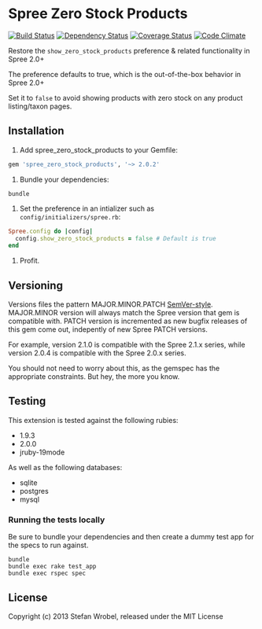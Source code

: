 Spree Zero Stock Products
======================
[![Build Status](https://travis-ci.org/swrobel/spree_zero_stock_products.png?branch=2-0-stable)](https://travis-ci.org/swrobel/spree_zero_stock_products) [![Dependency Status](https://gemnasium.com/swrobel/spree_zero_stock_products.png)](https://gemnasium.com/swrobel/spree_zero_stock_products) [![Coverage Status](https://coveralls.io/repos/swrobel/spree_zero_stock_products/badge.png)](https://coveralls.io/r/swrobel/spree_zero_stock_products) [![Code Climate](https://codeclimate.com/github/swrobel/spree_zero_stock_products.png)](https://codeclimate.com/github/swrobel/spree_zero_stock_products)

Restore the `show_zero_stock_products` preference & related functionality in Spree 2.0+

The preference defaults to true, which is the out-of-the-box behavior in Spree 2.0+

Set it to `false` to avoid showing products with zero stock on any product listing/taxon pages.

Installation
------------

1. Add spree_zero_stock_products to your Gemfile:

  ```ruby
  gem 'spree_zero_stock_products', '~> 2.0.2'
  ```

1. Bundle your dependencies:

  ```shell
  bundle
  ```

1. Set the preference in an intializer such as `config/initializers/spree.rb`:

  ```ruby
  Spree.config do |config|
    config.show_zero_stock_products = false # Default is true
  end
  ```

1. Profit.

Versioning
----------
Versions files the pattern MAJOR.MINOR.PATCH [SemVer-style](http://semver.org/). MAJOR.MINOR version will always match the Spree version that gem is compatible with. PATCH version is incremented as new bugfix releases of this gem come out, indepently of new Spree PATCH versions.

For example, version 2.1.0 is compatible with the Spree 2.1.x series, while version 2.0.4 is compatible with the Spree 2.0.x series.

You should not need to worry about this, as the gemspec has the appropriate constraints. But hey, the more you know.

Testing
-------
This extension is tested against the following rubies:

* 1.9.3
* 2.0.0
* jruby-19mode

As well as the following databases:

* sqlite
* postgres
* mysql

### Running the tests locally

Be sure to bundle your dependencies and then create a dummy test app for the specs to run against.

```shell
bundle
bundle exec rake test_app
bundle exec rspec spec
```

License
-------

Copyright (c) 2013 Stefan Wrobel, released under the MIT License
